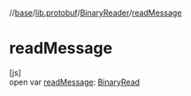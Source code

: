 //[base](../../../index.md)/[lib.protobuf](../index.md)/[BinaryReader](index.md)/[readMessage](read-message.md)

# readMessage

[js]\
open var [readMessage](read-message.md): [BinaryRead](../index.md#-912733953%2FClasslikes%2F-431612152)
